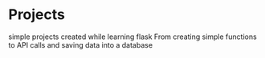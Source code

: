 # Projects
simple projects created while learning flask 
From creating simple functions to API calls and saving data into a database

